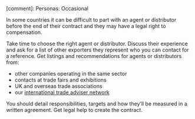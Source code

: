 [comment]: Personas: Occasional

In some countries it can be difficult to part with an agent or distributor before the end of their contract and they may have a legal right to compensation. 

Take time to choose the right agent or distributor. Discuss their experience and ask for a list of other exporters they represent who you can contact for a reference. Get listings and recommendations for agents or distributors from:

- other companies operating in the same sector
- contacts at trade fairs and exhibitions
- UK and overseas trade associations
- our [international trade adviser network](https://www.contactus.trade.gov.uk/office-finder/ "Find a Department for International Trade office")

You should detail responsibilities, targets and how they&rsquo;ll be measured in a written agreement. Get legal help to create the contract. 
